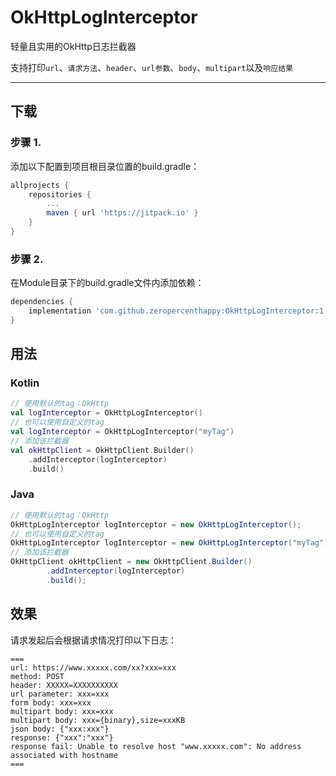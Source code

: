 # OkHttpLogInterceptor
轻量且实用的OkHttp日志拦截器

支持打印`url`、`请求方法`、`header`、`url参数`、`body`、`multipart`以及`响应结果`

---

## 下载

### 步骤 1.

添加以下配置到项目根目录位置的build.gradle：

```groovy
allprojects {
    repositories {
        ...
        maven { url 'https://jitpack.io' }
    }
}
```

### 步骤 2.

在Module目录下的build.gradle文件内添加依赖：

```groovy
dependencies {
    implementation 'com.github.zeropercenthappy:OkHttpLogInterceptor:1.2'
}
```

## 用法

### Kotlin

```kotlin
// 使用默认的tag：OkHttp
val logInterceptor = OkHttpLogInterceptor()
// 也可以使用自定义的tag
val logInterceptor = OkHttpLogInterceptor("myTag")
// 添加该拦截器
val okHttpClient = OkHttpClient.Builder()
    .addInterceptor(logInterceptor)
    .build()
```

### Java

```java
// 使用默认的tag：OkHttp
OkHttpLogInterceptor logInterceptor = new OkHttpLogInterceptor();
// 也可以使用自定义的tag
OkHttpLogInterceptor logInterceptor = new OkHttpLogInterceptor("myTag");
// 添加该拦截器
OkHttpClient okHttpClient = new OkHttpClient.Builder()
        .addInterceptor(logInterceptor)
        .build();
```

## 效果

请求发起后会根据请求情况打印以下日志：

```
===
url: https://www.xxxxx.com/xx?xxx=xxx
method: POST
header: XXXXX=XXXXXXXXXX
url parameter: xxx=xxx
form body: xxx=xxx
multipart body: xxx=xxx
multipart body: xxx={binary},size=xxxKB
json body: {"xxx:xxx"}
response: {"xxx":"xxx"}
response fail: Unable to resolve host "www.xxxxx.com": No address associated with hostname
===
```

